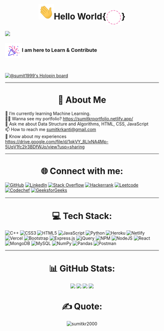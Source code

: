 <h1 align="center"><img height="50px" width="50px"src="Gifs/Hi.gif"><b>Hello World</b>{<img align="center" height="50px" width="50px"src="Gifs/Background.gif">}</h1>

<img align="center" src="https://readme-typing-svg.herokuapp.com?color=%2336BCF7&lines=This+is+Sumit+Kumar." />

<h3><img align="center" height="50px" width="55px" src="Gifs/gif3.gif"/>I am here to Learn & Contribute</h3> <br>

[![@sumit1999's Holopin board](https://holopin.io/api/user/board?user=sumit1999)](https://holopin.io/@sumit1999)

<hr>

<h1 align="center"> 👦 About Me </h1>

🌱 I’m currently learning Machine Learning.<br>👨‍💻 Wanna see my portfolio? https://sumitkrportfolio.netlify.app/<br>💬 Ask me about Data Structure and Algorithms, HTML, CSS, JavaScript<br>📫 How to reach me sumitkrkanti@gmail.com<br>📄 Know about my experiences https://drive.google.com/file/d/1qkVY_8LIxNA4Mp-5UqV1fc2lr3BDfWJo/view?usp=sharing

<hr>

<h1 align="center">🌐 Connect with me:</h1>

[![GitHub](https://img.shields.io/badge/github-%2324292e.svg?&style=for-the-badge&logo=github&logoColor=white)](https://linkedin.com/in/sumit-kumar-rai-b59290233/) [![LinkedIn](https://img.shields.io/badge/LinkedIn-%230077B5.svg?&style=for-the-badge&logo=linkedin&logoColor=white)](https://linkedin.com/in/sumit-kumar-rai-b59290233/) [![Stack Overflow](https://img.shields.io/badge/-Stackoverflow-FE7A16?&style=for-the-badge&logo=stack-overflow&logoColor=white)](https://stackoverflow.com/users/18363785/sumit-kumar-rai)
<a href="https://www.hackerrank.com/sumitkrkanti" target="_blank"><img src=	"https://img.shields.io/badge/-Hackerrank-2EC866?style=for-the-badge&logo=HackerRank&logoColor=white" img alt="Hackerrank"></a>
<a href="https://leetcode.com/sumitkrrai/" target="_blank"><img src=	"https://img.shields.io/badge/-LeetCode-FFA116?style=for-the-badge&logo=LeetCode&logoColor=black" img alt="Leetcode"></a>
<a href="https://www.codechef.com/users/sumit1923" target="_blank"><img src="https://img.shields.io/badge/Codechef-%23B92B27.svg?&style=for-the-badge&logo=Codechef&logoColor=white" img alt="Codechef" style="margin-bottom: 2px;" /></a> 
<a href="https://auth.geeksforgeeks.org/user/sumitkrkanti/practice" target="_blank"><img src="https://img.shields.io/badge/GeeksforGeeks-298D46?style=for-the-badge&logo=geeksforgeeks&logoColor=white" img alt="GeeksforGeeks" style="margin-bottom: 2px;" /></a>    
</div>

<hr>

<h1 align="center"> 💻 Tech Stack: </h1>

![C++](https://img.shields.io/badge/c++-%2300599C.svg?style=for-the-badge&logo=c%2B%2B&logoColor=white) ![CSS3](https://img.shields.io/badge/css3-%231572B6.svg?style=for-the-badge&logo=css3&logoColor=white) ![HTML5](https://img.shields.io/badge/html5-%23E34F26.svg?style=for-the-badge&logo=html5&logoColor=white) ![JavaScript](https://img.shields.io/badge/javascript-%23323330.svg?style=for-the-badge&logo=javascript&logoColor=%23F7DF1E) ![Python](https://img.shields.io/badge/python-3670A0?style=for-the-badge&logo=python&logoColor=ffdd54) ![Heroku](https://img.shields.io/badge/heroku-%23430098.svg?style=for-the-badge&logo=heroku&logoColor=white) ![Netlify](https://img.shields.io/badge/netlify-%23000000.svg?style=for-the-badge&logo=netlify&logoColor=#00C7B7) ![Vercel](https://img.shields.io/badge/vercel-%23000000.svg?style=for-the-badge&logo=vercel&logoColor=white) ![Bootstrap](https://img.shields.io/badge/bootstrap-%23563D7C.svg?style=for-the-badge&logo=bootstrap&logoColor=white) ![Express.js](https://img.shields.io/badge/express.js-%23404d59.svg?style=for-the-badge&logo=express&logoColor=%2361DAFB) ![jQuery](https://img.shields.io/badge/jquery-%230769AD.svg?style=for-the-badge&logo=jquery&logoColor=white) ![NPM](https://img.shields.io/badge/NPM-%23000000.svg?style=for-the-badge&logo=npm&logoColor=white) ![NodeJS](https://img.shields.io/badge/node.js-6DA55F?style=for-the-badge&logo=node.js&logoColor=white) ![React](https://img.shields.io/badge/react-%2320232a.svg?style=for-the-badge&logo=react&logoColor=%2361DAFB) ![MongoDB](https://img.shields.io/badge/MongoDB-%234ea94b.svg?style=for-the-badge&logo=mongodb&logoColor=white) ![MySQL](https://img.shields.io/badge/mysql-%2300f.svg?style=for-the-badge&logo=mysql&logoColor=white) ![NumPy](https://img.shields.io/badge/numpy-%23013243.svg?style=for-the-badge&logo=numpy&logoColor=white) ![Pandas](https://img.shields.io/badge/pandas-%23150458.svg?style=for-the-badge&logo=pandas&logoColor=white) ![Postman](https://img.shields.io/badge/Postman-FF6C37?style=for-the-badge&logo=postman&logoColor=white)

<hr>

<h1 align="center"> 📊 GitHub Stats: </h1>

<div align="center">
<img align="center" src="https://github-profile-summary-cards.vercel.app/api/cards/profile-details?username=sumitkr2000&theme=nord_dark" /> 
<img align="center" src="https://github-profile-summary-cards.vercel.app/api/cards/repos-per-language?username=sumitkr2000&theme=nord_dark" />
<img align="center" src="https://github-profile-summary-cards.vercel.app/api/cards/most-commit-language?username=sumitkr2000&theme=nord_dark" />
<img align="center" src="https://github-readme-streak-stats.herokuapp.com?user=sumitkr2000&theme=nord&date_format=M%20j%5B%2C%20Y%5D" />
</div>
   
<h1 align="center"> ✍ Quote: </h1>

<p align="center">
<img align="center" src="https://quotes-github-readme.vercel.app/api?type=horizontal&theme=radical" alt="sumitkr2000" />
<p align="center">
